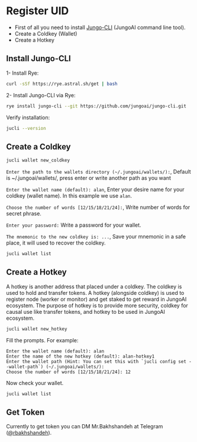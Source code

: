 # Register UID

- First of all you need to install [Jungo-CLI](https://github.com/jungoai/jungo-cli) (JungoAI command line tool).
- Create a Coldkey (Wallet)
- Create a Hotkey

## Install Jungo-CLI

1- Install Rye:
```bash
curl -sSf https://rye.astral.sh/get | bash
```

2- Install Jungo-CLI via Rye:
```bash
rye install jungo-cli --git https://github.com/jungoai/jungo-cli.git
```

Verify installation:
```bash
jucli --version
```

## Create a Coldkey
```bash
jucli wallet new_coldkey
```
`Enter the path to the wallets directory (~/.jungoai/wallets/):`, 
Default is ~/.jungoai/wallets/, press enter or write another path as you want

`Enter the wallet name (default): alan`, 
Enter your desire name for your coldkey (wallet name). In this example we use `alan`.

`Choose the number of words [12/15/18/21/24]:`,
Write number of words for secret phrase.

`Enter your password:`
Write a password for your wallet.

`The mnemonic to the new coldkey is: ...`,
Save your mnemonic in a safe place, it will used to recover the coldkey.

```bash
jucli wallet list
```

## Create a Hotkey
A hotkey is another address that placed under a coldkey. The coldkey is used to hold and transfer tokens. 
A hotkey (alongside coldkey) is used to register node (worker or monitor) and get staked to get reward 
in JungoAI ecosystem. The purpose of hotkey is to provide more security, 
coldkey for causal use like transfer tokens, and hotkey to be used in JungoAI ecosystem.

```bash
jucli wallet new_hotkey
```

Fill the prompts. For example:
```
Enter the wallet name (default): alan
Enter the name of the new hotkey (default): alan-hotkey1
Enter the wallet path (Hint: You can set this with `jucli config set --wallet-path`) (~/.jungoai/wallets/):
Choose the number of words [12/15/18/21/24]: 12
```

Now check your wallet.
```bash
jucli wallet list
```

## Get Token

Currently to get token you can DM Mr.Bakhshandeh at Telegram ([@rbakhshandeh](https://t.me/rbakhshandeh)).
